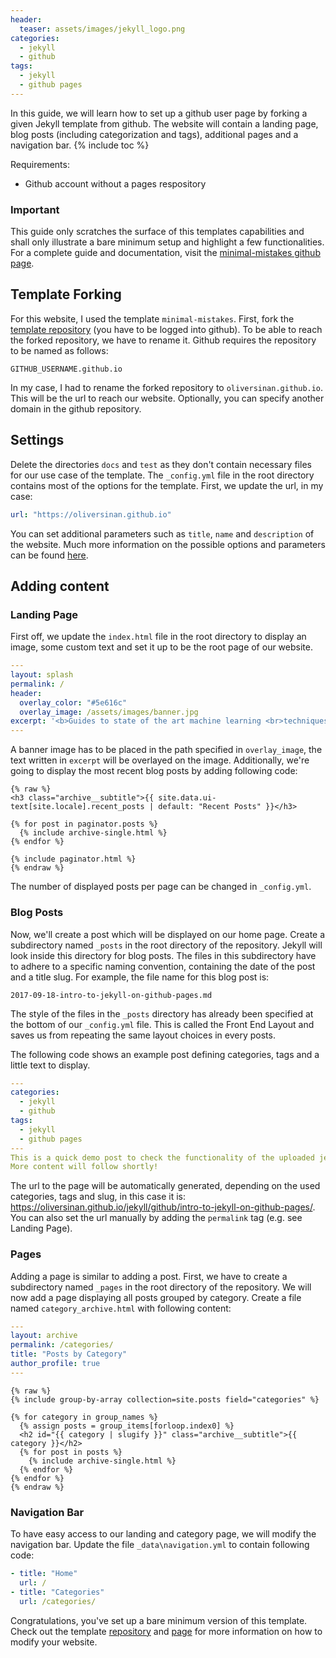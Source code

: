```yaml
---
header:
  teaser: assets/images/jekyll_logo.png
categories:
  - jekyll
  - github
tags:
  - jekyll
  - github pages
---
```

In this guide, we will learn how to set up a github user page by forking a given Jekyll template from github. The website will contain a landing page, blog posts (including categorization and tags), additional pages and a navigation bar.
{% include toc %}

Requirements:
- Github account without a pages respository

### Important

This guide only scratches the surface of this templates capabilities and shall only illustrate a bare minimum setup and highlight a few functionalities. For a complete guide and documentation, visit the [minimal-mistakes github page](https://mmistakes.github.io/minimal-mistakes/docs/quick-start-guide/).

## Template Forking

For this website, I used the template `minimal-mistakes`.
First, fork the [template repository](https://github.com/mmistakes/minimal-mistakes) (you have to be logged into github). To be able to reach the forked repository, we have to rename it. Github requires the repository to be named as follows:
```
GITHUB_USERNAME.github.io
```
In my case, I had to rename the forked repository to `oliversinan.github.io`. This will be the url to reach our website. Optionally, you can specify another domain in the github repository.

## Settings
Delete the directories `docs` and `test` as they don't contain necessary files for our use case of the template.
The `_config.yml` file in the root directory contains most of the options for the template. First, we update the url, in my case:
```yaml
url: "https://oliversinan.github.io"
```
You can set additional parameters such as `title`, `name` and `description` of the website. Much more information on the possible options and parameters can be found [here](https://mmistakes.github.io/minimal-mistakes/docs/configuration/).

## Adding content
### Landing Page
First off, we update the `index.html` file in the root directory to display an image, some custom text and set it up to be the root page of our website.
```yaml
---
layout: splash
permalink: /
header:
  overlay_color: "#5e616c"
  overlay_image: /assets/images/banner.jpg
excerpt: '<b>Guides to state of the art machine learning <br>techniques and applications.</b>'
---
```
A banner image has to be placed in the path specified in `overlay_image`, the text written in `excerpt` will be overlayed on the image.
Additionally, we're going to display the most recent blog posts by adding following code:
```liquid
{% raw %}
<h3 class="archive__subtitle">{{ site.data.ui-text[site.locale].recent_posts | default: "Recent Posts" }}</h3>

{% for post in paginator.posts %}
  {% include archive-single.html %}
{% endfor %}

{% include paginator.html %}
{% endraw %}

```
The number of displayed posts per page can be changed in `_config.yml`.
### Blog Posts
Now, we'll create a post which will be displayed on our home page. Create a subdirectory named `_posts` in the root directory of the repository. Jekyll will look inside this directory for blog posts. The files in this subdirectory have to adhere to a specific naming convention, containing the date of the post and a title slug. For example, the file name for this blog post is:
```
2017-09-18-intro-to-jekyll-on-github-pages.md
```
The style of the files in the `_posts` directory has already been specified at the bottom of our `_config.yml` file. This is called the Front End Layout and saves us from repeating the same layout choices in every posts.

The following code shows an example post defining categories, tags and a little text to display.
```yaml
---
categories:
  - jekyll
  - github
tags:
  - jekyll
  - github pages
---
This is a quick demo post to check the functionality of the uploaded jekyll template to github pages.
More content will follow shortly!

```
The url to the page will be automatically generated, depending on the used categories, tags and slug, in this case it is: https://oliversinan.github.io/jekyll/github/intro-to-jekyll-on-github-pages/. You can also set the url manually by adding the `permalink` tag (e.g. see Landing Page).
### Pages
Adding a page is similar to adding a post. First, we have to create a subdirectory named `_pages` in the root directory of the repository. We will now add a page displaying all posts grouped by category. Create a file named `category_archive.html` with following content:
```yaml
---
layout: archive
permalink: /categories/
title: "Posts by Category"
author_profile: true
---
```
```liquid
{% raw %}
{% include group-by-array collection=site.posts field="categories" %}

{% for category in group_names %}
  {% assign posts = group_items[forloop.index0] %}
  <h2 id="{{ category | slugify }}" class="archive__subtitle">{{ category }}</h2>
  {% for post in posts %}
    {% include archive-single.html %}
  {% endfor %}
{% endfor %}
{% endraw %}

```

### Navigation Bar
To have easy access to our landing and category page, we will modify the navigation bar. Update the file `_data\navigation.yml` to contain following code:
```yaml
- title: "Home"
  url: /
- title: "Categories"
  url: /categories/
```

Congratulations, you've set up a bare minimum version of this template. Check out the template [repository](https://mmistakes.github.io/minimal-mistakes/docs/quick-start-guide/) and [page](https://mmistakes.github.io/minimal-mistakes/docs/quick-start-guide/) for more information on how to modify your website.
